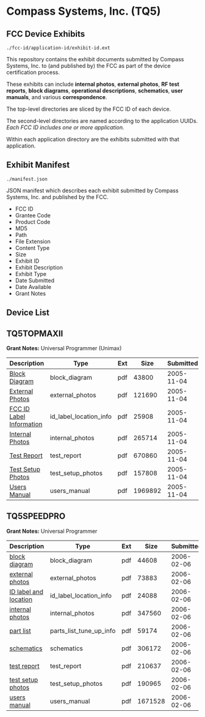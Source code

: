 # Compass Systems, Inc. (TQ5)
## FCC Device Exhibits

```
./fcc-id/application-id/exhibit-id.ext
```

This repository contains the exhibit documents submitted by Compass Systems, Inc. to (and published by) the FCC as part of the device certification process.

These exhibits can include **internal photos**, **external photos**, **RF test reports**, **block diagrams**, **operational descriptions**, **schematics**, **user manuals**, and various **correspondence**.

The top-level directories are sliced by the FCC ID of each device.

The second-level directories are named according to the application UUIDs. *Each FCC ID includes one or more application.*

Within each application directory are the exhibits submitted with that application. 

## Exhibit Manifest

```
./manifest.json
```

JSON manifest which describes each exhibit submitted by Compass Systems, Inc. and published by the FCC.

- FCC ID
- Grantee Code
- Product Code
- MD5
- Path
- File Extension
- Content Type
- Size
- Exhibit ID
- Exhibit Description
- Exhibit Type
- Date Submitted
- Date Available
- Grant Notes

## Device List
## TQ5TOPMAXII
**Grant Notes:** Universal Programmer (Unimax)

| Description | Type | Ext | Size | Submitted | Available |
| ----------- | ---- | --- | ---- | --------- | --------- |
| [Block Diagram](TQ5TOPMAXII/a6117443357340b029d7b4aab34ef31c/599670.pdf) | block_diagram | pdf | 43800 | 2005-11-04 | 2005-11-04 |
| [External Photos](TQ5TOPMAXII/a6117443357340b029d7b4aab34ef31c/599671.pdf) | external_photos | pdf | 121690 | 2005-11-04 | 2005-11-04 |
| [FCC ID Label Information](TQ5TOPMAXII/a6117443357340b029d7b4aab34ef31c/599672.pdf) | id_label_location_info | pdf | 25908 | 2005-11-04 | 2005-11-04 |
| [Internal Photos](TQ5TOPMAXII/a6117443357340b029d7b4aab34ef31c/599673.pdf) | internal_photos | pdf | 265714 | 2005-11-04 | 2005-11-04 |
| [Test Report](TQ5TOPMAXII/a6117443357340b029d7b4aab34ef31c/599674.pdf) | test_report | pdf | 670860 | 2005-11-04 | 2005-11-04 |
| [Test Setup Photos](TQ5TOPMAXII/a6117443357340b029d7b4aab34ef31c/599675.pdf) | test_setup_photos | pdf | 157808 | 2005-11-04 | 2005-11-04 |
| [Users Manual](TQ5TOPMAXII/a6117443357340b029d7b4aab34ef31c/599676.pdf) | users_manual | pdf | 1969892 | 2005-11-04 | 2005-11-04 |
## TQ5SPEEDPRO
**Grant Notes:** Universal Programmer

| Description | Type | Ext | Size | Submitted | Available |
| ----------- | ---- | --- | ---- | --------- | --------- |
| [block diagram](TQ5SPEEDPRO/52e90416bfef7128a36e9cf0469cfffa/626434.pdf) | block_diagram | pdf | 44608 | 2006-02-06 | 2006-02-06 |
| [external photos](TQ5SPEEDPRO/52e90416bfef7128a36e9cf0469cfffa/626429.pdf) | external_photos | pdf | 73883 | 2006-02-06 | 2006-02-06 |
| [ID label and location](TQ5SPEEDPRO/52e90416bfef7128a36e9cf0469cfffa/626431.pdf) | id_label_location_info | pdf | 24088 | 2006-02-06 | 2006-02-06 |
| [internal photos](TQ5SPEEDPRO/52e90416bfef7128a36e9cf0469cfffa/626430.pdf) | internal_photos | pdf | 347560 | 2006-02-06 | 2006-02-06 |
| [part list](TQ5SPEEDPRO/52e90416bfef7128a36e9cf0469cfffa/626436.pdf) | parts_list_tune_up_info | pdf | 59174 | 2006-02-06 | 2006-02-06 |
| [schematics](TQ5SPEEDPRO/52e90416bfef7128a36e9cf0469cfffa/626437.pdf) | schematics | pdf | 306172 | 2006-02-06 | 2006-02-06 |
| [test report](TQ5SPEEDPRO/52e90416bfef7128a36e9cf0469cfffa/626432.pdf) | test_report | pdf | 210637 | 2006-02-06 | 2006-02-06 |
| [test setup photos](TQ5SPEEDPRO/52e90416bfef7128a36e9cf0469cfffa/626433.pdf) | test_setup_photos | pdf | 190965 | 2006-02-06 | 2006-02-06 |
| [users manual](TQ5SPEEDPRO/52e90416bfef7128a36e9cf0469cfffa/626435.pdf) | users_manual | pdf | 1671528 | 2006-02-06 | 2006-02-06 |

